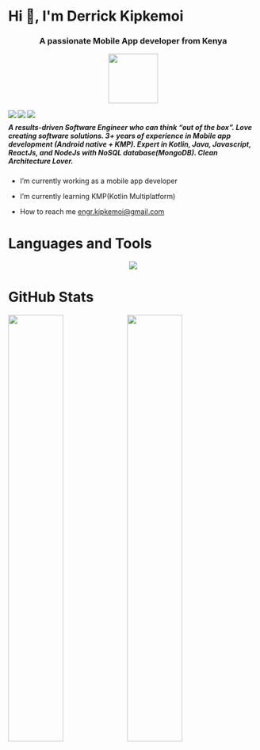 # Hi 👋, I'm Derrick Kipkemoi
<h3 align="center">A passionate Mobile App developer from Kenya</h3>
<div id="header" align="center">
  <img src="https://media.giphy.com/media/qgQUggAC3Pfv687qPC/giphy.gif" width="100"/>
</div>
<p align="center">
  <img align="left" src="https://img.shields.io/badge/linkedin-%230077B5.svg?style=for-the-badge&logo=linkedin&logoColor=white"/>
 <img align="left" src="https://img.shields.io/badge/-Stackoverflow-FE7A16?style=for-the-badge&logo=stack-overflow&logoColor=white"/>
 <img align="left" src="https://img.shields.io/badge/Medium-12100E?style=for-the-badge&logo=medium&logoColor=white"/>
</p>

#
<h5>A results-driven Software Engineer who can think “out of the box”. Love creating software solutions. 3+ years of experience in Mobile app development (Android native + KMP). Expert in Kotlin, Java, Javascript, ReactJs, and NodeJs with NoSQL database(MongoDB). Clean Architecture Lover. </h5>

* I’m currently working as a mobile app developer

* I’m currently learning KMP(Kotlin Multiplatform)

* How to reach me engr.kipkemoi@gmail.com

# Languages and Tools
<p align="center">
  <a href="https://skillicons.dev">
    <img src="https://skillicons.dev/icons?i=androidstudio,gradle,idea,kotlin,ktor,java,js,react,mongodb,git,docker,stackoverflow,gcp,linux,materialui,html,bootstrap,css" />
  </a>
</p>

# GitHub Stats

<img align="left" width="47%" src="https://github-readme-stats.vercel.app/api?username=derekkipkemoi&show_icons=true&theme=transparent"/>

<img align="left" width="47%" src="https://github-readme-stats.vercel.app/api/top-langs/?username=derekkipkemoi&layout=compact"/>
